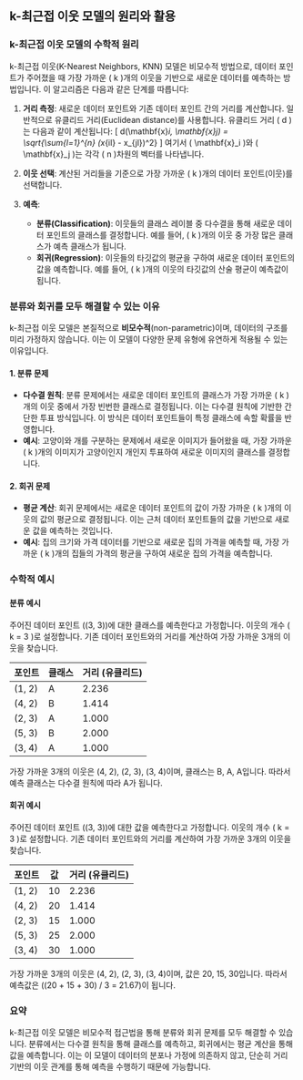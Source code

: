## k-최근접 이웃 모델의 원리와 활용

### k-최근접 이웃 모델의 수학적 원리

k-최근접 이웃(K-Nearest Neighbors, KNN) 모델은 비모수적 방법으로, 데이터 포인트가 주어졌을 때 가장 가까운 \( k \)개의 이웃을 기반으로 새로운 데이터를 예측하는 방법입니다. 이 알고리즘은 다음과 같은 단계를 따릅니다:

1. **거리 측정**: 새로운 데이터 포인트와 기존 데이터 포인트 간의 거리를 계산합니다. 일반적으로 유클리드 거리(Euclidean distance)를 사용합니다. 유클리드 거리 \( d \)는 다음과 같이 계산됩니다:
   \[
   d(\mathbf{x}_i, \mathbf{x}_j) = \sqrt{\sum_{l=1}^{n} (x_{il} - x_{jl})^2}
   \]
   여기서 \( \mathbf{x}_i \)와 \( \mathbf{x}_j \)는 각각 \( n \)차원의 벡터를 나타냅니다.

2. **이웃 선택**: 계산된 거리들을 기준으로 가장 가까운 \( k \)개의 데이터 포인트(이웃)를 선택합니다.

3. **예측**:
   - **분류(Classification)**: 이웃들의 클래스 레이블 중 다수결을 통해 새로운 데이터 포인트의 클래스를 결정합니다. 예를 들어, \( k \)개의 이웃 중 가장 많은 클래스가 예측 클래스가 됩니다.
   - **회귀(Regression)**: 이웃들의 타깃값의 평균을 구하여 새로운 데이터 포인트의 값을 예측합니다. 예를 들어, \( k \)개의 이웃의 타깃값의 산술 평균이 예측값이 됩니다.

### 분류와 회귀를 모두 해결할 수 있는 이유

k-최근접 이웃 모델은 본질적으로 **비모수적**(non-parametric)이며, 데이터의 구조를 미리 가정하지 않습니다. 이는 이 모델이 다양한 문제 유형에 유연하게 적용될 수 있는 이유입니다. 

#### 1. 분류 문제
- **다수결 원칙**: 분류 문제에서는 새로운 데이터 포인트의 클래스가 가장 가까운 \( k \)개의 이웃 중에서 가장 빈번한 클래스로 결정됩니다. 이는 다수결 원칙에 기반한 간단한 투표 방식입니다. 이 방식은 데이터 포인트들이 특정 클래스에 속할 확률을 반영합니다.
- **예시**: 고양이와 개를 구분하는 문제에서 새로운 이미지가 들어왔을 때, 가장 가까운 \( k \)개의 이미지가 고양이인지 개인지 투표하여 새로운 이미지의 클래스를 결정합니다.

#### 2. 회귀 문제
- **평균 계산**: 회귀 문제에서는 새로운 데이터 포인트의 값이 가장 가까운 \( k \)개의 이웃의 값의 평균으로 결정됩니다. 이는 근처 데이터 포인트들의 값을 기반으로 새로운 값을 예측하는 것입니다.
- **예시**: 집의 크기와 가격 데이터를 기반으로 새로운 집의 가격을 예측할 때, 가장 가까운 \( k \)개의 집들의 가격의 평균을 구하여 새로운 집의 가격을 예측합니다.

### 수학적 예시

#### 분류 예시
주어진 데이터 포인트 \((3, 3)\)에 대한 클래스를 예측한다고 가정합니다. 이웃의 개수 \( k = 3 \)로 설정합니다. 기존 데이터 포인트와의 거리를 계산하여 가장 가까운 3개의 이웃을 찾습니다.

| 포인트 | 클래스 | 거리 (유클리드) |
| ------ | ------ | --------------- |
| (1, 2) | A      | 2.236           |
| (4, 2) | B      | 1.414           |
| (2, 3) | A      | 1.000           |
| (5, 3) | B      | 2.000           |
| (3, 4) | A      | 1.000           |

가장 가까운 3개의 이웃은 (4, 2), (2, 3), (3, 4)이며, 클래스는 B, A, A입니다. 따라서 예측 클래스는 다수결 원칙에 따라 A가 됩니다.

#### 회귀 예시
주어진 데이터 포인트 \((3, 3)\)에 대한 값을 예측한다고 가정합니다. 이웃의 개수 \( k = 3 \)로 설정합니다. 기존 데이터 포인트와의 거리를 계산하여 가장 가까운 3개의 이웃을 찾습니다.

| 포인트 | 값   | 거리 (유클리드) |
| ------ | ---- | --------------- |
| (1, 2) | 10   | 2.236           |
| (4, 2) | 20   | 1.414           |
| (2, 3) | 15   | 1.000           |
| (5, 3) | 25   | 2.000           |
| (3, 4) | 30   | 1.000           |

가장 가까운 3개의 이웃은 (4, 2), (2, 3), (3, 4)이며, 값은 20, 15, 30입니다. 따라서 예측값은 \((20 + 15 + 30) / 3 = 21.67\)이 됩니다.

### 요약
k-최근접 이웃 모델은 비모수적 접근법을 통해 분류와 회귀 문제를 모두 해결할 수 있습니다. 분류에서는 다수결 원칙을 통해 클래스를 예측하고, 회귀에서는 평균 계산을 통해 값을 예측합니다. 이는 이 모델이 데이터의 분포나 가정에 의존하지 않고, 단순히 거리 기반의 이웃 관계를 통해 예측을 수행하기 때문에 가능합니다.
